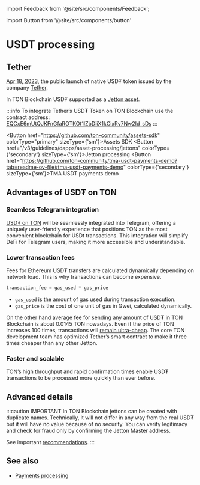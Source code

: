 import Feedback from '@site/src/components/Feedback';

import Button from '@site/src/components/button'

# USDT processing

## Tether

[Apr 18, 2023](https://t.me/toncoin/824), the public launch of native USD₮ token issued by the company <a href="https://tether.to/en/" target="_blank">Tether</a>.

In TON Blockchain USD₮ supported as a [Jetton asset](/v3/guidelines/dapps/asset-processing/jettons).

:::info
To integrate Tether’s USD₮ Token on TON Blockchain use the contract address:
[EQCxE6mUtQJKFnGfaROTKOt1lZbDiiX1kCixRv7Nw2Id_sDs](https://tonviewer.com/EQCxE6mUtQJKFnGfaROTKOt1lZbDiiX1kCixRv7Nw2Id_sDs?section=jetton)
:::

<Button href="https://github.com/ton-community/assets-sdk" colorType="primary" sizeType={'sm'}>Assets SDK</Button>
<Button href="/v3/guidelines/dapps/asset-processing/jettons" colorType={'secondary'} sizeType={'sm'}>Jetton processing</Button>
<Button href="https://github.com/ton-community/tma-usdt-payments-demo?tab=readme-ov-file#tma-usdt-payments-demo" colorType={'secondary'} sizeType={'sm'}>TMA USDT payments demo</Button>


## Advantages of USD₮ on TON

### Seamless Telegram integration

[USD₮ on TON](https://ton.org/borderless) will be seamlessly integrated into Telegram, offering a uniquely user-friendly experience that positions TON as the most convenient blockchain for USDt transactions. This integration will simplify DeFi for Telegram users, making it more accessible and understandable.

### Lower transaction fees

Fees for Ethereum USD₮ transfers are calculated dynamically depending on network load. This is why transactions can become expensive.

 ```cpp
transaction_fee = gas_used * gas_price
```

* `gas_used` is the amount of gas used during transaction execution.
* `gas_price` is the cost of one unit of gas in Gwei, calculated dynamically.

On the other hand average fee for sending any amount of USD₮ in TON Blockchain is about 0.0145 TON nowadays. Even if the price of TON increases 100 times, transactions will [remain ultra-cheap](/v3/documentation/smart-contracts/transaction-fees/fees#average-transaction-cost). The core TON development team has optimized Tether’s smart contract to make it three times cheaper than any other Jetton.

### Faster and scalable

TON’s high throughput and rapid confirmation times enable USD₮ transactions to be processed more quickly than ever before.

## Advanced details

:::caution IMPORTANT
In TON Blockchain jettons can be created with duplicate names. Technically, it will not differ in any way from the real USD₮ but it will have no value because of no security. You can verify legitimacy and check for fraud only by confirming the Jetton Master address.

See important [recommendations](/v3/guidelines/dapps/asset-processing/jettons).
:::

## See also

* [Payments processing](/v3/guidelines/dapps/asset-processing/payments-processing)

<Feedback />

